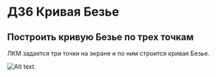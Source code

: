 # ДЗ6 Кривая Безье
## Построить кривую Безье по трех точкам
ЛКМ задается три точки на экране и по ним строится кривая Безье.

![Alt text](Date/LR6.gif).

